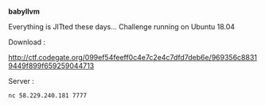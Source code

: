 **babyllvm**

Everything is JITted these days...
Challenge running on Ubuntu 18.04

Download :

http://ctf.codegate.org/099ef54feeff0c4e7c2e4c7dfd7deb6e/969356c88319449f899f659259044713

Server :

`nc 58.229.240.181 7777`
